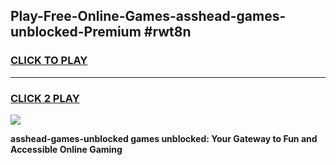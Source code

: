 
## Play-Free-Online-Games-asshead-games-unblocked-Premium #rwt8n
<h3>
<a href="https://premium.freeplayer.one?title=asshead-games-unblocked&ref=8M">CLICK TO PLAY</a></h3>
<hr>

<h3>
<a href="https://premium.freeplayer.one?title=asshead-games-unblocked&ref=8M">CLICK 2 PLAY</a>
  
</h3>

<a href="https://premium.freeplayer.one?title=asshead-games-unblocked&ref=8M"><img src="https://clearcache.store/games.png"></a>


**asshead-games-unblocked games unblocked: Your Gateway to Fun and Accessible Online Gaming**

